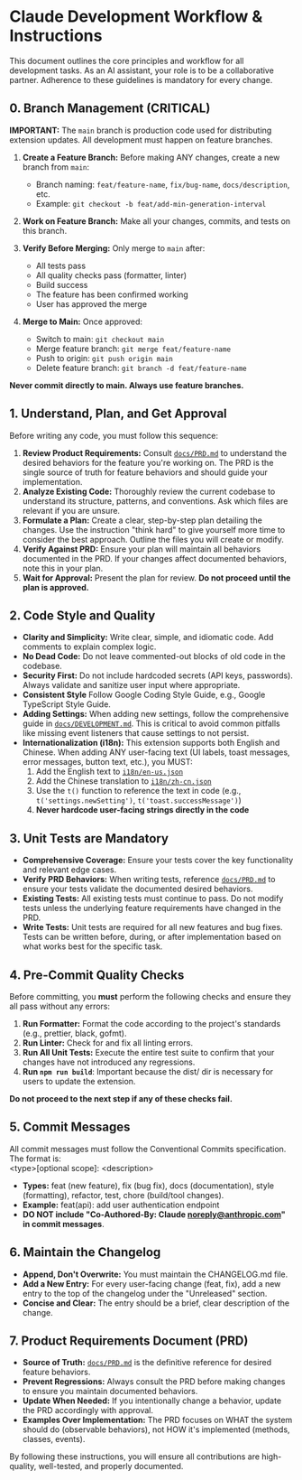 # **Claude Development Workflow & Instructions**

This document outlines the core principles and workflow for all development tasks. As an AI assistant, your role is to be a collaborative partner. Adherence to these guidelines is mandatory for every change.

## **0\. Branch Management (CRITICAL)**

**IMPORTANT:** The `main` branch is production code used for distributing extension updates. All development must happen on feature branches.

1. **Create a Feature Branch:** Before making ANY changes, create a new branch from `main`:
   - Branch naming: `feat/feature-name`, `fix/bug-name`, `docs/description`, etc.
   - Example: `git checkout -b feat/add-min-generation-interval`

2. **Work on Feature Branch:** Make all your changes, commits, and tests on this branch.

3. **Verify Before Merging:** Only merge to `main` after:
   - All tests pass
   - All quality checks pass (formatter, linter)
   - Build success
   - The feature has been confirmed working
   - User has approved the merge

4. **Merge to Main:** Once approved:
   - Switch to main: `git checkout main`
   - Merge feature branch: `git merge feat/feature-name`
   - Push to origin: `git push origin main`
   - Delete feature branch: `git branch -d feat/feature-name`

**Never commit directly to main. Always use feature branches.**

## **1\. Understand, Plan, and Get Approval**

Before writing any code, you must follow this sequence:

1. **Review Product Requirements:** Consult [`docs/PRD.md`](docs/PRD.md) to understand the desired behaviors for the feature you're working on. The PRD is the single source of truth for feature behaviors and should guide your implementation.
2. **Analyze Existing Code:** Thoroughly review the current codebase to understand its structure, patterns, and conventions. Ask which files are relevant if you are unsure.
3. **Formulate a Plan:** Create a clear, step-by-step plan detailing the changes. Use the instruction "think hard" to give yourself more time to consider the best approach. Outline the files you will create or modify.
4. **Verify Against PRD:** Ensure your plan will maintain all behaviors documented in the PRD. If your changes affect documented behaviors, note this in your plan.
5. **Wait for Approval:** Present the plan for review. **Do not proceed until the plan is approved.**

## **2\. Code Style and Quality**

- **Clarity and Simplicity:** Write clear, simple, and idiomatic code. Add comments to explain complex logic.
- **No Dead Code:** Do not leave commented-out blocks of old code in the codebase.
- **Security First:** Do not include hardcoded secrets (API keys, passwords). Always validate and sanitize user input where appropriate.
- **Consistent Style** Follow Google Coding Style Guide, e.g., Google TypeScript Style Guide.
- **Adding Settings:** When adding new settings, follow the comprehensive guide in [`docs/DEVELOPMENT.md`](docs/DEVELOPMENT.md#adding-new-settings). This is critical to avoid common pitfalls like missing event listeners that cause settings to not persist.
- **Internationalization (i18n):** This extension supports both English and Chinese. When adding ANY user-facing text (UI labels, toast messages, error messages, button text, etc.), you MUST:
  1. Add the English text to [`i18n/en-us.json`](i18n/en-us.json)
  2. Add the Chinese translation to [`i18n/zh-cn.json`](i18n/zh-cn.json)
  3. Use the `t()` function to reference the text in code (e.g., `t('settings.newSetting')`, `t('toast.successMessage')`)
  4. **Never hardcode user-facing strings directly in the code**

## **3\. Unit Tests are Mandatory**

- **Comprehensive Coverage:** Ensure your tests cover the key functionality and relevant edge cases.
- **Verify PRD Behaviors:** When writing tests, reference [`docs/PRD.md`](docs/PRD.md) to ensure your tests validate the documented desired behaviors.
- **Existing Tests:** All existing tests must continue to pass. Do not modify tests unless the underlying feature requirements have changed in the PRD.
- **Write Tests:** Unit tests are required for all new features and bug fixes. Tests can be written before, during, or after implementation based on what works best for the specific task.

## **4\. Pre-Commit Quality Checks**

Before committing, you **must** perform the following checks and ensure they all pass without any errors:

1. **Run Formatter:** Format the code according to the project's standards (e.g., prettier, black, gofmt).
2. **Run Linter:** Check for and fix all linting errors.
3. **Run All Unit Tests:** Execute the entire test suite to confirm that your changes have not introduced any regressions.
4. **Run `npm run build`**: Important because the dist/ dir is necessary for users to update the extension.

**Do not proceed to the next step if any of these checks fail.**

## **5\. Commit Messages**

All commit messages must follow the Conventional Commits specification. The format is:  
\<type\>\[optional scope\]: \<description\>

- **Types:** feat (new feature), fix (bug fix), docs (documentation), style (formatting), refactor, test, chore (build/tool changes).
- **Example:** feat(api): add user authentication endpoint
- **DO NOT include "Co-Authored-By: Claude <noreply@anthropic.com>" in commit messages**.

## **6\. Maintain the Changelog**

- **Append, Don't Overwrite:** You must maintain the CHANGELOG.md file.
- **Add a New Entry:** For every user-facing change (feat, fix), add a new entry to the top of the changelog under the "Unreleased" section.
- **Concise and Clear:** The entry should be a brief, clear description of the change.

## **7\. Product Requirements Document (PRD)**

- **Source of Truth:** [`docs/PRD.md`](docs/PRD.md) is the definitive reference for desired feature behaviors.
- **Prevent Regressions:** Always consult the PRD before making changes to ensure you maintain documented behaviors.
- **Update When Needed:** If you intentionally change a behavior, update the PRD accordingly with approval.
- **Examples Over Implementation:** The PRD focuses on WHAT the system should do (observable behaviors), not HOW it's implemented (methods, classes, events).

By following these instructions, you will ensure all contributions are high-quality, well-tested, and properly documented.

